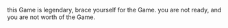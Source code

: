 this Game is legendary, brace yourself for the Game. you are not ready, and you are not worth of the Game.
